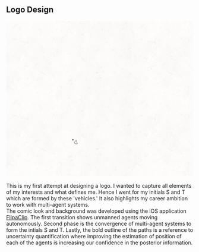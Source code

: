 ## Logo Design

<img src="images/Logo2-5_crop.gif"/>

This is my first attempt at designing a logo. I wanted to capture all elements of my interests and what defines me. Hence I went for my initials S and T which are formed by these 'vehicles.' It also highlights my career ambition to work with multi-agent systems.
<br>
The comic look and background was developed using the iOS application [FlipaClip](https://apps.apple.com/us/app/flipaclip-create-2d-animation/id1101848914). The first transition shows unmanned agents moving autonomously. Second phase is the convergence of multi-agent systems to form the intials S and T.  Lastly, the bold outline of the paths is a reference to uncertainty quantification where improving the estimation of position of each of the agents is increasing our confidence in the posterior information. 
